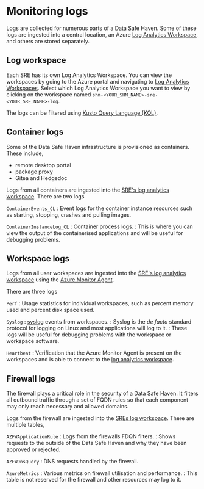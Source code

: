 # Monitoring logs

Logs are collected for numerous parts of a Data Safe Haven.
Some of these logs are ingested into a central location, an Azure [Log Analytics Workspace](https://learn.microsoft.com/azure/azure-monitor/logs/log-analytics-workspace-overview), and others are stored separately.

## Log workspace

Each SRE has its own Log Analytics Workspace.
You can view the workspaces by going to the Azure portal and navigating to [Log Analytics Workspaces](https://portal.azure.com/#browse/Microsoft.OperationalInsights%2Fworkspaces).
Select which Log Analytics Workspace you want to view by clicking on the workspace named `shm-<YOUR_SHM_NAME>-sre-<YOUR_SRE_NAME>-log`.

The logs can be filtered using [Kusto Query Language (KQL)](https://learn.microsoft.com/en-us/azure/azure-monitor/logs/log-query-overview).

## Container logs

Some of the Data Safe Haven infrastructure is provisioned as containers.
These include,

- remote desktop portal
- package proxy
- Gitea and Hedgedoc

Logs from all containers are ingested into the [SRE's log analytics workspace](#log-workspace).
There are two logs

`ContainerEvents_CL`
: Event logs for the container instance resources such as starting, stopping, crashes and pulling images.

`ContainerInstanceLog_CL`
: Container process logs.
: This is where you can view the output of the containerised applications and will be useful for debugging problems.

## Workspace logs

Logs from all user workspaces are ingested into the [SRE's log analytics workspace](#log-workspace) using the [Azure Monitor Agent](https://learn.microsoft.com/en-us/azure/azure-monitor/agents/azure-monitor-agent-overview).

There are three logs

`Perf`
: Usage statistics for individual workspaces, such as percent memory used and percent disk space used.

`Syslog`
: [syslog](https://www.paessler.com/it-explained/syslog) events from workspaces.
: Syslog is the _de facto_ standard protocol for logging on Linux and most applications will log to it.
: These logs will be useful for debugging problems with the workspace or workspace software.

`Heartbeat`
: Verification that the Azure Monitor Agent is present on the workspaces and is able to connect to the [log analytics workspace](#log-workspace).

## Firewall logs

The firewall plays a critical role in the security of a Data Safe Haven.
It filters all outbound traffic through a set of FQDN rules so that each component may only reach necessary and allowed domains.

Logs from the firewall are ingested into the [SREs log workspace](#log-workspace).
There are multiple tables,

`AZFWApplicationRule`
: Logs from the firewalls FDQN filters.
: Shows requests to the outside of the Data Safe Haven and why they have been approved or rejected.

`AZFWDnsQuery`
: DNS requests handled by the firewall.

`AzureMetrics`
: Various metrics on firewall utilisation and performance.
: This table is not reserved for the firewall and other resources may log to it.
